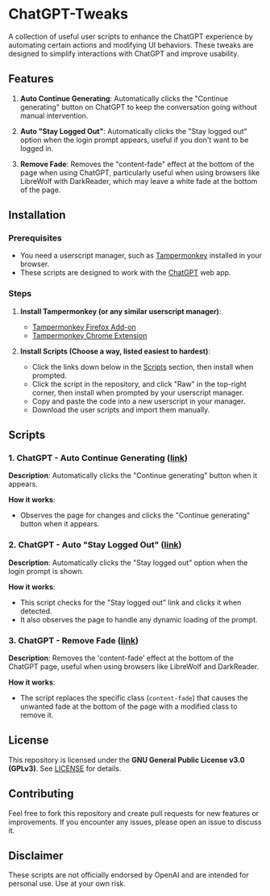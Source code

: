# ChatGPT-Tweaks

A collection of useful user scripts to enhance the ChatGPT experience by automating certain actions and modifying UI behaviors. These tweaks are designed to simplify interactions with ChatGPT and improve usability.

## Features

1. **Auto Continue Generating**: 
   Automatically clicks the "Continue generating" button on ChatGPT to keep the conversation going without manual intervention.

2. **Auto "Stay Logged Out"**: 
   Automatically clicks the "Stay logged out" option when the login prompt appears, useful if you don't want to be logged in.

3. **Remove Fade**: 
   Removes the "content-fade" effect at the bottom of the page when using ChatGPT, particularly useful when using browsers like LibreWolf with DarkReader, which may leave a white fade at the bottom of the page.

## Installation

### Prerequisites

- You need a userscript manager, such as [Tampermonkey](https://www.tampermonkey.net/) installed in your browser.
- These scripts are designed to work with the [ChatGPT](https://chatgpt.com/) web app.

### Steps

1. **Install Tampermonkey (or any similar userscript manager)**:
   - [Tampermonkey Firefox Add-on](https://addons.mozilla.org/en-US/firefox/addon/tampermonkey/)
   - [Tampermonkey Chrome Extension](https://chromewebstore.google.com/detail/tampermonkey/dhdgffkkebhmkfjojejmpbldmpobfkfo)
   
2. **Install Scripts (Choose a way, listed easiest to hardest)**:
   - Click the links down below in the [Scripts](https://github.com/NikoboiNFTB/ChatGPT-Tweaks/edit/main/README.md#scripts) section, then install when prompted.
   - Click the script in the repository, and click "Raw" in the top-right corner, then install when prompted by your userscript manager.
   - Copy and paste the code into a new userscript in your manager.
   - Download the user scripts and import them manually.

## Scripts

### 1. ChatGPT - Auto Continue Generating ([link](https://github.com/NikoboiNFTB/ChatGPT-Tweaks/raw/refs/heads/main/Auto-Continue-Generating-1.0.user.js))

**Description**: Automatically clicks the "Continue generating" button when it appears.

**How it works**: 
- Observes the page for changes and clicks the "Continue generating" button when it appears.

### 2. ChatGPT - Auto "Stay Logged Out" ([link](https://github.com/NikoboiNFTB/ChatGPT-Tweaks/raw/refs/heads/main/Auto-Stay-Logged-Out-1.0.user.js))

**Description**: Automatically clicks the "Stay logged out" option when the login prompt is shown.

**How it works**:
- This script checks for the "Stay logged out" link and clicks it when detected.
- It also observes the page to handle any dynamic loading of the prompt.

### 3. ChatGPT - Remove Fade ([link](https://github.com/NikoboiNFTB/ChatGPT-Tweaks/raw/refs/heads/main/ChatGPT-Remove-Fade-1.0.user.js))

**Description**: Removes the 'content-fade' effect at the bottom of the ChatGPT page, useful when using browsers like LibreWolf and DarkReader.

**How it works**:
- The script replaces the specific class (`content-fade`) that causes the unwanted fade at the bottom of the page with a modified class to remove it.

## License

This repository is licensed under the **GNU General Public License v3.0 (GPLv3)**. See [LICENSE](LICENSE) for details.

## Contributing

Feel free to fork this repository and create pull requests for new features or improvements. If you encounter any issues, please open an issue to discuss it.

## Disclaimer

These scripts are not officially endorsed by OpenAI and are intended for personal use. Use at your own risk.
